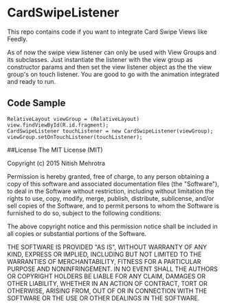 # CardSwipeListener
This repo contains code if you want to integrate Card Swipe Views like Feedly.

As of now the swipe view listener can only be used with View Groups and its subclasses. Just instantiate the listener with the view group as constructor params and then set the view listener object as the the view group's on touch listener. You are good to go with the animation integrated and ready to run.

## Code Sample
```
RelativeLayout viewGroup = (RelativeLayout) view.findViewById(R.id.fragment);
CardSwipeListener touchListener = new CardSwipeListener(viewGroup);
viewGroup.setOnTouchListener(touchListener);
```

##License
The MIT License (MIT)

Copyright (c) 2015 Nitish Mehrotra

Permission is hereby granted, free of charge, to any person obtaining a copy
of this software and associated documentation files (the "Software"), to deal
in the Software without restriction, including without limitation the rights
to use, copy, modify, merge, publish, distribute, sublicense, and/or sell
copies of the Software, and to permit persons to whom the Software is
furnished to do so, subject to the following conditions:

The above copyright notice and this permission notice shall be included in all
copies or substantial portions of the Software.

THE SOFTWARE IS PROVIDED "AS IS", WITHOUT WARRANTY OF ANY KIND, EXPRESS OR
IMPLIED, INCLUDING BUT NOT LIMITED TO THE WARRANTIES OF MERCHANTABILITY,
FITNESS FOR A PARTICULAR PURPOSE AND NONINFRINGEMENT. IN NO EVENT SHALL THE
AUTHORS OR COPYRIGHT HOLDERS BE LIABLE FOR ANY CLAIM, DAMAGES OR OTHER
LIABILITY, WHETHER IN AN ACTION OF CONTRACT, TORT OR OTHERWISE, ARISING FROM,
OUT OF OR IN CONNECTION WITH THE SOFTWARE OR THE USE OR OTHER DEALINGS IN THE
SOFTWARE.
